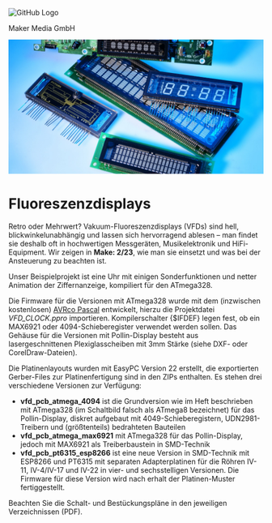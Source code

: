 
![GitHub Logo](http://www.heise.de/make/icons/make_logo.png)

Maker Media GmbH

![Aufmacher](https://github.com/MakeMagazinDE/Fluoreszenzdisplays/blob/main/aufm_gh.JPG)

# Fluoreszenzdisplays

Retro oder Mehrwert? Vakuum-Fluoreszenzdisplays (VFDs) sind hell, blickwinkelunabhängig und lassen sich hervorragend ablesen – man findet sie deshalb oft in hochwertigen Messgeräten, Musikelektronik und HiFi-Equipment. Wir zeigen in **Make: 2/23**, wie man sie einsetzt und was bei der Ansteuerung zu beachten ist.

Unser Beispielprojekt ist eine Uhr mit einigen Sonderfunktionen und netter Animation der Ziffernanzeige, kompiliert für den ATmega328.

Die Firmware für die Versionen mit ATmega328 wurde mit dem (inzwischen kostenlosen) [AVRco Pascal](https://www.e-lab.de/downloads/AVRco/rev4/index.html) entwickelt, hierzu die Projektdatei *VFD_CLOCK.ppro* importieren. Kompilerschalter {$IFDEF} legen fest, ob ein MAX6921 oder 4094-Schieberegister verwendet werden sollen. Das Gehäuse für die Versionen mit Pollin-Display besteht aus lasergeschnittenen Plexiglasscheiben mit 3mm Stärke (siehe DXF- oder CorelDraw-Dateien).

Die Platinenlayouts wurden mit EasyPC Version 22 erstellt, die exportierten Gerber-Files zur Platinenfertigung sind in den ZIPs enthalten. Es stehen drei verschiedene Versionen zur Verfügung:

* **vfd_pcb_atmega_4094** ist die Grundversion wie im Heft beschrieben mit ATmega328 (im Schaltbild falsch als ATmega8 bezeichnet) für das Pollin-Display, diskret aufgebaut mit 4049-Schieberegistern, UDN2981-Treibern und (größtenteils) bedrahteten Bauteilen
* **vfd_pcb_atmega_max6921** mit ATmega328 für das Pollin-Display, jedoch mit MAX6921 als Treiberbaustein in SMD-Technik
* **vfd_pcb_pt6315_esp8266** ist eine neue Version in SMD-Technik mit ESP8266 und PT6315 mit separaten Adapterplatinen für die Röhren IV-11, IV-4/IV-17 und IV-22 in vier- und sechsstelligen Versionen. Die Firmware für diese Version wird nach erhalt der Platinen-Muster fertiggestellt.

Beachten Sie die Schalt- und Bestückungspläne in den jeweiligen Verzeichnissen (PDF).
